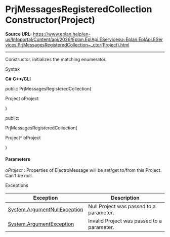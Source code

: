 # PrjMessagesRegisteredCollection Constructor(Project)

**Source URL:** https://www.eplan.help/en-us/Infoportal/Content/api/2026/Eplan.EplApi.EServicesu~Eplan.EplApi.EServices.PrjMessagesRegisteredCollection~_ctor(Project).html

---

Constructor. initializes the matching enumerator.

Syntax

**C#**
**C++/CLI**


public PrjMessagesRegisteredCollection( 

   Project oProject

)

public:

PrjMessagesRegisteredCollection( 

   Project^ oProject

)


#### Parameters

*oProject*
:   Properties of ElectroMessage will be set/get to/from this Project. Can't be null.

Exceptions

| Exception | Description |
| --- | --- |
| [System.ArgumentNullException](#) | Null Project was passed to a parameter. |
| [System.ArgumentException](#) | Invalid Project was passed to a parameter. |
